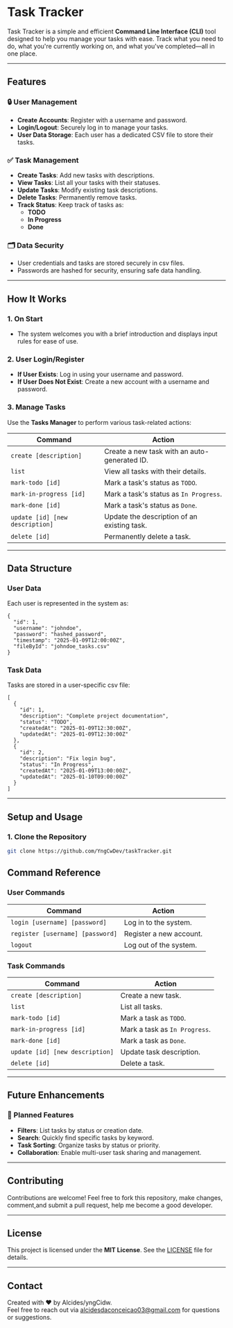 

# **Task Tracker**

Task Tracker is a simple and efficient **Command Line Interface (CLI)** tool designed to help you manage your tasks with ease. Track what you need to do, what you're currently working on, and what you've completed—all in one place.

---

## **Features**

### 🔒 **User Management**
- **Create Accounts**: Register with a username and password.
- **Login/Logout**: Securely log in to manage your tasks.
- **User Data Storage**: Each user has a dedicated CSV file to store their tasks.

### ✅ **Task Management**
- **Create Tasks**: Add new tasks with descriptions.
- **View Tasks**: List all your tasks with their statuses.
- **Update Tasks**: Modify existing task descriptions.
- **Delete Tasks**: Permanently remove tasks.
- **Track Status**: Keep track of tasks as:
    - **TODO**
    - **In Progress**
    - **Done**

### 🗂 **Data Security**
- User credentials and tasks are stored securely in csv files.
- Passwords are hashed for security, ensuring safe data handling.

---

## **How It Works**

### **1. On Start**
- The system welcomes you with a brief introduction and displays input rules for ease of use.

### **2. User Login/Register**
- **If User Exists**: Log in using your username and password.
- **If User Does Not Exist**: Create a new account with a username and password.

### **3. Manage Tasks**
Use the **Tasks Manager** to perform various task-related actions:

| Command                         | Action                                             |
|---------------------------------|----------------------------------------------------|
| `create [description]`          | Create a new task with an auto-generated ID.       |
| `list`                          | View all tasks with their details.                |
| `mark-todo [id]`                | Mark a task's status as `TODO`.                   |
| `mark-in-progress [id]`         | Mark a task's status as `In Progress`.            |
| `mark-done [id]`                | Mark a task's status as `Done`.                   |
| `update [id] [new description]` | Update the description of an existing task.       |
| `delete [id]`                   | Permanently delete a task.                        |

---

## **Data Structure**

### **User Data**
Each user is represented in the system as:

```csv
{
  "id": 1,
  "username": "johndoe",
  "password": "hashed_password",
  "timestamp": "2025-01-09T12:00:00Z",
  "fileById": "johndoe_tasks.csv"
}
```

### **Task Data**
Tasks are stored in a user-specific csv file:

```csv
[
  {
    "id": 1,
    "description": "Complete project documentation",
    "status": "TODO",
    "createdAt": "2025-01-09T12:30:00Z",
    "updatedAt": "2025-01-09T12:30:00Z"
  },
  {
    "id": 2,
    "description": "Fix login bug",
    "status": "In Progress",
    "createdAt": "2025-01-09T13:00:00Z",
    "updatedAt": "2025-01-10T09:00:00Z"
  }
]
```

---

## **Setup and Usage**

### **1. Clone the Repository**
```bash
git clone https://github.com/YngCwDev/taskTracker.git
```
## **Command Reference**

### **User Commands**
| Command                           | Action                              |
|-----------------------------------|-------------------------------------|
| `login [username] [password]`     | Log in to the system.               |
| `register [username] [password]`  | Register a new account.             |
| `logout`                          | Log out of the system.              |

### **Task Commands**
| Command                           | Action                              |
|-----------------------------------|-------------------------------------|
| `create [description]`            | Create a new task.                  |
| `list`                            | List all tasks.                     |
| `mark-todo [id]`                  | Mark a task as `TODO`.              |
| `mark-in-progress [id]`           | Mark a task as `In Progress`.       |
| `mark-done [id]`                  | Mark a task as `Done`.              |
| `update [id] [new description]`   | Update task description.            |
| `delete [id]`                     | Delete a task.                      |

---

## **Future Enhancements**

### 🚀 Planned Features
- **Filters**: List tasks by status or creation date.
- **Search**: Quickly find specific tasks by keyword.
- **Task Sorting**: Organize tasks by status or priority.
- **Collaboration**: Enable multi-user task sharing and management.

---

## **Contributing**

Contributions are welcome! Feel free to fork this repository, make changes, comment,and submit a pull request, help me become a good developer.

---

## **License**

This project is licensed under the **MIT License**. See the [LICENSE](LICENSE) file for details.

---

## **Contact**

Created with ❤️ by Alcides/yngCidw.  
Feel free to reach out via alcidesdaconceicao03@gmail.com for questions or suggestions.

